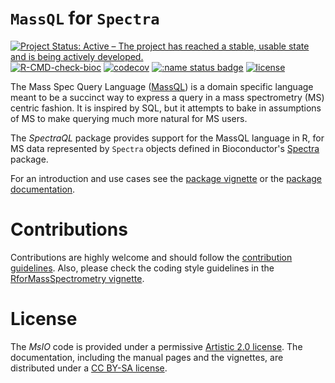 # `MassQL` for `Spectra`

[![Project Status: Active – The project has reached a stable, usable state and is being actively developed.](https://www.repostatus.org/badges/latest/active.svg)](https://www.repostatus.org/#active)
[![R-CMD-check-bioc](https://github.com/RforMassSpectrometry/SpectraQL/workflows/R-CMD-check-bioc/badge.svg)](https://github.com/RforMassSpectrometry/SpectraQL/actions?query=workflow%3AR-CMD-check-bioc)
[![codecov](https://codecov.io/github/rformassspectrometry/SpectraQL/branch/main/graph/badge.svg?token=PSUEEOF0GH)](https://codecov.io/github/rformassspectrometry/SpectraQL)
[![:name status badge](https://rformassspectrometry.r-universe.dev/badges/:name)](https://rformassspectrometry.r-universe.dev/)
[![license](https://img.shields.io/badge/license-Artistic--2.0-brightgreen.svg)](https://opensource.org/licenses/Artistic-2.0)

The Mass Spec Query Language
([MassQL](https://mwang87.github.io/MassQueryLanguage_Documentation/)) is a
domain specific language meant to be a succinct way to express a query in a mass
spectrometry (MS) centric fashion. It is inspired by SQL, but it attempts to
bake in assumptions of MS to make querying much more natural for MS users.

The *SpectraQL* package provides support for the MassQL language in R,
for MS data represented by `Spectra` objects defined in Bioconductor's
[Spectra](https://bioconductor.org/packages/Spectra) package.

For an introduction and use cases see the [package
vignette](https://rformassspectrometry.github.io/SpectraQL/articles/SpectraQL.html)
or the [package
documentation](https://rformassspectrometry.github.io/SpectraQL/reference/index.html).

# Contributions

Contributions are highly welcome and should follow the [contribution
guidelines](https://rformassspectrometry.github.io/RforMassSpectrometry/articles/RforMassSpectrometry.html#contributions).
Also, please check the coding style guidelines in the [RforMassSpectrometry
vignette](https://rformassspectrometry.github.io/RforMassSpectrometry/articles/RforMassSpectrometry.html).


# License

The *MsIO* code is provided under a permissive [Artistic 2.0
license](https://opensource.org/licenses/Artistic-2.0). The
documentation, including the manual pages and the vignettes, are
distributed under a [CC BY-SA
license](https://creativecommons.org/licenses/by-sa/4.0/).
